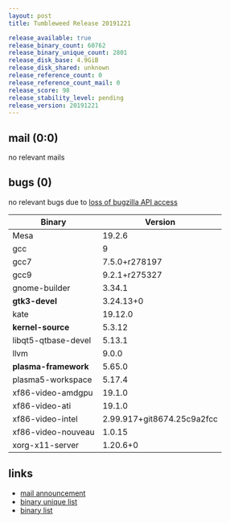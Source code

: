 ```yaml
---
layout: post
title: Tumbleweed Release 20191221

release_available: true
release_binary_count: 60762
release_binary_unique_count: 2801
release_disk_base: 4.9GiB
release_disk_shared: unknown
release_reference_count: 0
release_reference_count_mail: 0
release_score: 98
release_stability_level: pending
release_version: 20191221
---
```


## mail (0:0)

no relevant mails

## bugs (0)

<!--more-->

no relevant bugs due to [loss of bugzilla API access](https://bugzilla.opensuse.org/show_bug.cgi?id=1157722)

Binary | Version
--- | ---
Mesa | 19.2.6
gcc | 9
gcc7 | 7.5.0+r278197
gcc9 | 9.2.1+r275327
gnome-builder | 3.34.1
**gtk3-devel** | 3.24.13+0
kate | 19.12.0
**kernel-source** | 5.3.12
libqt5-qtbase-devel | 5.13.1
llvm | 9.0.0
**plasma-framework** | 5.65.0
plasma5-workspace | 5.17.4
xf86-video-amdgpu | 19.1.0
xf86-video-ati | 19.1.0
xf86-video-intel | 2.99.917+git8674.25c9a2fcc
xf86-video-nouveau | 1.0.15
xorg-x11-server | 1.20.6+0

## links

- [mail announcement](https://lists.opensuse.org/opensuse-factory/2019-12/msg00178.html)
- [binary unique list](http://download.opensuse.org/history/20191221/rpm.unique.list)
- [binary list](http://download.opensuse.org/history/20191221/rpm.list)
